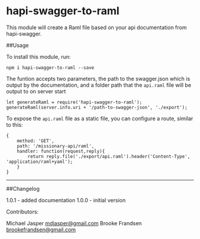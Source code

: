 # hapi-swagger-to-raml

This module will create a Raml file based on your api documentation from hapi-swagger.

##Usage

To install this module, run:

    npm i hapi-swagger-to-raml --save

The funtion accepts two parameters, the path to the swagger.json which is output by the documentation, and a folder path that the `api.raml` file will be output to on server start

    let generateRaml = require('hapi-swagger-to-raml');
    generateRaml(server.info.uri + '/path-to-swagger-json', './export');

To expose the `api.raml` file as a static file, you can configure a route, similar to this:

    {
        method: 'GET',
        path: '/missionary-api/raml',                                       
        handler: function(request,reply){ 
            return reply.file('./export/api.raml').header('Content-Type', 'application/raml+yaml');
        }
    }

---

##Changelog

1.0.1 - added documentation
1.0.0 - initial version

Contributors:

Michael Jasper <mdjasper@gmail.com>
Brooke Frandsen <brookefrandsen@gmail.com>